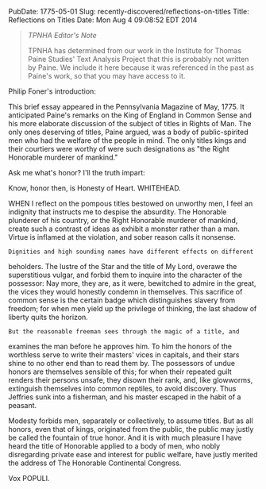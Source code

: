 PubDate: 1775-05-01
Slug: recently-discovered/reflections-on-titles
Title: Reflections on Titles
Date: Mon Aug  4 09:08:52 EDT 2014



> *TPNHA Editor's Note*
>
> TPNHA has determined from our work in the Institute for Thomas Paine 
> Studies' Text Analysis Project that this is probably not written by
> Paine. We include it here because it was referenced in the past as
> Paine's work, so that you may have access to it.




   Philip Foner's introduction:

   This brief essay appeared in the Pennsylvania Magazine of May, 1775. It
   anticipated Paine's remarks on the King of England in Common Sense and his
   more elaborate discussion of the subject of titles in Rights of Man. The
   only ones deserving of titles, Paine argued, was a body of public-spirited
   men who had the welfare of the people in mind. The only titles kings and
   their courtiers were worthy of were such designations as "the Right
   Honorable murderer of mankind."



   Ask me what's honor? I'll the truth impart:

   Know, honor then, is Honesty of Heart.         WHITEHEAD.

   WHEN I reflect on the pompous titles bestowed on unworthy men, I feel an
   indignity that instructs me to despise the absurdity. The Honorable
   plunderer of his country, or the Right Honorable murderer of mankind,
   create such a contrast of ideas as exhibit a monster rather than a man.
   Virtue is inflamed at the violation, and sober reason calls it nonsense.

    Dignities and high sounding names have different effects on different
   beholders. The lustre of the Star and the title of My Lord, overawe the
   superstitious vulgar, and forbid them to inquire into the character of the
   possessor: Nay more, they are, as it were, bewitched to admire in the
   great, the vices they would honestly condemn in themselves. This sacrifice
   of common sense is the certain badge which distinguishes slavery from
   freedom; for when men yield up the privilege of thinking, the last shadow
   of liberty quits the horizon.

    But the reasonable freeman sees through the magic of a title, and
   examines the man before he approves him. To him the honors of the
   worthless serve to write their masters' vices in capitals, and their stars
   shine to no other end than to read them by. The possessors of undue honors
   are themselves sensible of this; for when their repeated guilt renders
   their persons unsafe, they disown their rank, and, like glowworms,
   extinguish themselves into common reptiles, to avoid discovery. Thus
   Jeffries sunk into a fisherman, and his master escaped in the habit of a
   peasant.

   Modesty forbids men, separately or collectively, to assume titles. But as
   all honors, even that of kings, originated from the public, the public may
   justly be called the fountain of true honor. And it is with much pleasure
   I have heard the title of Honorable applied to a body of men, who nobly
   disregarding private ease and interest for public welfare, have justly
   merited the address of The Honorable Continental Congress.

   Vox POPULI.




